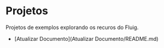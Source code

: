 # Projetos

Projetos de exemplos explorando os recuros do Fluig.

- [Atualizar Documento](Atualizar Documento/README.md)

